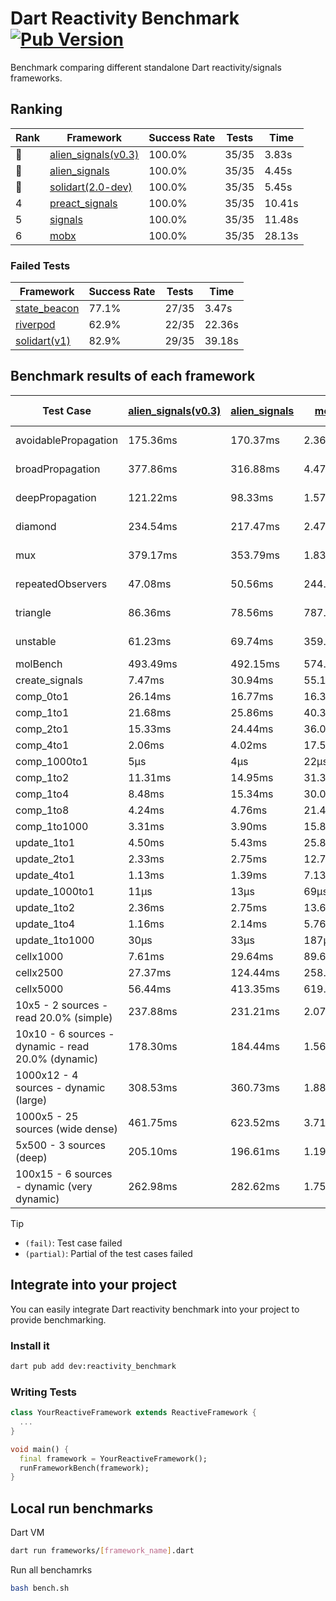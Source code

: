 # Dart Reactivity Benchmark [![Pub Version](https://img.shields.io/pub/v/reactivity_benchmark)](https://pub.dev/packages/reactivity_benchmark)

Benchmark comparing different standalone Dart reactivity/signals frameworks.

## Ranking

<!-- ranking start -->
| Rank | Framework | Success Rate | Tests | Time |
|------|-----------|--------------|-------|------|
| 🥇 | [alien_signals(v0.3)](https://github.com/medz/alien-signals-dart) | 100.0% | 35/35 | 3.83s |
| 🥈 | [alien_signals](https://github.com/medz/alien-signals-dart) | 100.0% | 35/35 | 4.45s |
| 🥉 | [solidart(2.0-dev)](https://github.com/nank1ro/solidart/tree/dev) | 100.0% | 35/35 | 5.45s |
| 4 | [preact_signals](https://pub.dev/packages/preact_signals) | 100.0% | 35/35 | 10.41s |
| 5 | [signals](https://github.com/rodydavis/signals.dart) | 100.0% | 35/35 | 11.48s |
| 6 | [mobx](https://github.com/mobxjs/mobx.dart) | 100.0% | 35/35 | 28.13s |

<!-- ranking end -->

### **Failed Tests**

<!-- fail start -->
| Framework | Success Rate | Tests | Time |
|-----------|--------------|-------|------|
| [state_beacon](https://github.com/jinyus/dart_beacon) | 77.1% | 27/35 | 3.47s |
| [riverpod](https://github.com/rrousselGit/riverpod) | 62.9% | 22/35 | 22.36s |
| [solidart(v1)](https://github.com/nank1ro/solidart) | 82.9% | 29/35 | 39.18s |

<!-- fail end -->

## Benchmark results of each framework

<!-- test-case start -->
| Test Case | [alien_signals(v0.3)](https://github.com/medz/alien-signals-dart) | [alien_signals](https://github.com/medz/alien-signals-dart) | [mobx](https://github.com/mobxjs/mobx.dart) | [preact_signals](https://pub.dev/packages/preact_signals) | [riverpod](https://github.com/rrousselGit/riverpod) | [signals](https://github.com/rodydavis/signals.dart) | [solidart(2.0-dev)](https://github.com/nank1ro/solidart/tree/dev) | [solidart(v1)](https://github.com/nank1ro/solidart) | [state_beacon](https://github.com/jinyus/dart_beacon) |
|---|---|---|---|---|---|---|---|---|---|
| avoidablePropagation | 175.36ms | 170.37ms | 2.36s | 201.26ms | 1.39s | 207.73ms | 282.64ms | 2.11s | 148.14ms (fail) |
| broadPropagation | 377.86ms | 316.88ms | 4.47s | 495.86ms | 82.47ms (fail) | 458.54ms | 510.14ms | 5.37s | 6.08ms (fail) |
| deepPropagation | 121.22ms | 98.33ms | 1.57s | 177.91ms | 1.95s (fail) | 174.88ms | 179.83ms | 1.95s | 140.16ms (fail) |
| diamond | 234.54ms | 217.47ms | 2.47s | 294.26ms | 2.68s (fail) | 282.68ms | 358.63ms | 3.29s | 184.12ms (fail) |
| mux | 379.17ms | 353.79ms | 1.83s | 404.08ms | 531.21ms (fail) | 419.01ms | 451.93ms | 1.97s | 190.32ms (fail) |
| repeatedObservers | 47.08ms | 50.56ms | 244.25ms | 41.07ms | 383.10ms (fail) | 44.84ms | 81.27ms | 213.71ms | 55.08ms (fail) |
| triangle | 86.36ms | 78.56ms | 787.93ms | 103.20ms | 842.56ms (fail) | 103.42ms | 124.79ms | 1.10s | 76.06ms (fail) |
| unstable | 61.23ms | 69.74ms | 359.48ms | 73.52ms | 597.39ms (fail) | 83.04ms | 97.80ms | 345.68ms | 336.12ms (fail) |
| molBench | 493.49ms | 492.15ms | 574.36ms | 488.60ms | 10.73ms | 486.51ms | 494.20ms | 1.67s | 941μs |
| create_signals | 7.47ms | 30.94ms | 55.12ms | 5.70ms | 23.70ms | 26.94ms | 81.06ms | 55.36ms | 68.11ms |
| comp_0to1 | 26.14ms | 16.77ms | 16.38ms | 23.44ms | 14.64ms | 11.91ms | 28.94ms | 39.62ms | 62.65ms |
| comp_1to1 | 21.68ms | 25.86ms | 40.32ms | 20.59ms | 23.15ms | 29.41ms | 40.52ms | 46.05ms | 63.87ms |
| comp_2to1 | 15.33ms | 24.44ms | 36.04ms | 10.17ms | 28.49ms | 9.32ms | 46.39ms | 42.37ms | 45.49ms |
| comp_4to1 | 2.06ms | 4.02ms | 17.53ms | 11.85ms | 6.32ms | 1.96ms | 12.16ms | 20.04ms | 16.91ms |
| comp_1000to1 | 5μs | 4μs | 22μs | 4μs | 4μs | 5μs | 17μs | 3.10ms | 41μs |
| comp_1to2 | 11.31ms | 14.95ms | 31.33ms | 22.87ms | 15.11ms | 13.97ms | 31.99ms | 34.74ms | 46.47ms |
| comp_1to4 | 8.48ms | 15.34ms | 30.09ms | 28.63ms | 26.64ms | 9.43ms | 28.77ms | 28.20ms | 44.35ms |
| comp_1to8 | 4.24ms | 4.76ms | 21.49ms | 5.43ms | 8.63ms | 7.81ms | 31.27ms | 24.00ms | 43.67ms |
| comp_1to1000 | 3.31ms | 3.90ms | 15.89ms | 6.08ms | 4.86ms | 4.24ms | 17.09ms | 18.24ms | 38.98ms |
| update_1to1 | 4.50ms | 5.43ms | 25.87ms | 8.66ms | 84.07ms | 9.00ms | 16.00ms | 43.18ms | 7.93ms |
| update_2to1 | 2.33ms | 2.75ms | 12.72ms | 4.25ms | 40.79ms | 4.58ms | 7.80ms | 21.34ms | 3.89ms |
| update_4to1 | 1.13ms | 1.39ms | 7.13ms | 2.27ms | 20.19ms | 2.26ms | 4.03ms | 10.82ms | 1.93ms |
| update_1000to1 | 11μs | 13μs | 69μs | 36μs | 223μs | 22μs | 40μs | 129μs | 15μs |
| update_1to2 | 2.36ms | 2.75ms | 13.68ms | 4.85ms | 42.29ms | 4.49ms | 8.09ms | 21.15ms | 3.94ms |
| update_1to4 | 1.16ms | 2.14ms | 5.76ms | 2.18ms | 20.15ms | 2.27ms | 3.99ms | 10.92ms | 1.95ms |
| update_1to1000 | 30μs | 33μs | 187μs | 972μs | 142μs | 43μs | 181μs | 224μs | 377μs |
| cellx1000 | 7.61ms | 29.64ms | 89.62ms | 10.88ms | N/A | 10.16ms | 13.59ms | 168.19ms | 5.58ms |
| cellx2500 | 27.37ms | 124.44ms | 258.54ms | 31.11ms | N/A | 38.80ms | 49.52ms | 554.28ms | 30.89ms |
| cellx5000 | 56.44ms | 413.35ms | 619.61ms | 86.61ms | N/A | 76.71ms | 132.94ms | 1.38s | 100.69ms |
| 10x5 - 2 sources - read 20.0% (simple) | 237.88ms | 231.21ms | 2.07s | 438.11ms | 2.24s | 513.78ms | 353.91ms | 2.57s (partial) | 237.19ms |
| 10x10 - 6 sources - dynamic - read 20.0% (dynamic) | 178.30ms | 184.44ms | 1.56s | 267.39ms | 1.49s (partial) | 279.31ms | 245.60ms | 2.35s (partial) | 196.77ms |
| 1000x12 - 4 sources - dynamic (large) | 308.53ms | 360.73ms | 1.88s | 3.76s | 2.53s (partial) | 4.03s | 476.67ms | 3.99s (partial) | 347.63ms |
| 1000x5 - 25 sources (wide dense) | 461.75ms | 623.52ms | 3.71s | 2.70s | 4.02s | 3.43s | 586.04ms | 5.04s (partial) | 501.00ms |
| 5x500 - 3 sources (deep) | 205.10ms | 196.61ms | 1.19s | 230.43ms | 1.46s | 223.09ms | 261.81ms | 1.95s (partial) | 206.65ms |
| 100x15 - 6 sources - dynamic (very dynamic) | 262.98ms | 282.62ms | 1.75s | 451.93ms | 1.78s (partial) | 479.64ms | 387.56ms | 2.73s (partial) | 260.38ms |

<!-- test-case end -->

> [!TIP]
> - `(fail)`: Test case failed
> - `(partial)`: Partial of the test cases failed

## Integrate into your project

You can easily integrate Dart reactivity benchmark into your project to provide benchmarking.

### Install it

```bash
dart pub add dev:reactivity_benchmark
```

### Writing Tests

```dart
class YourReactiveFramework extends ReactiveFramework {
  ...
}

void main() {
  final framework = YourReactiveFramework();
  runFrameworkBench(framework);
}
```

## Local run benchmarks

Dart VM
```bash
dart run frameworks/[framework_name].dart
```

Run all benchamrks
```bash
bash bench.sh
```
